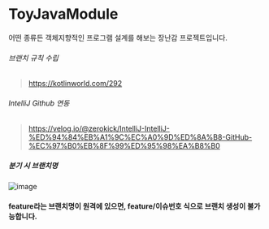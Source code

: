 ToyJavaModule
======================================================
어떤 종류든 객체지향적인 프로그램 설계를 해보는 장난감 프로젝트입니다.

###### 브랜치 규칙 수립 
> https://kotlinworld.com/292


###### IntelliJ Github 연동
> https://velog.io/@zerokick/IntelliJ-IntelliJ-%ED%94%84%EB%A1%9C%EC%A0%9D%ED%8A%B8-GitHub-%EC%97%B0%EB%8F%99%ED%95%98%EA%B8%B0

##### 분기 시 브랜치명

![image](https://github.com/user-attachments/assets/80b8ebc6-e32e-45ea-821f-17d8afec57c8)

#### feature라는 브랜치명이 원격에 있으면, feature/이슈번호 식으로 브랜치 생성이 불가능합니다.
